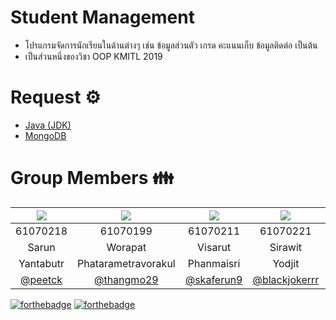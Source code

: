 # Student Management
* โปรแกรมจัดการนักเรียนในด้านต่างๆ เช่น ข้อมูลส่วนตัว เกรด คะแนนเก็บ ข้อมูลติดต่อ เป็นต้น
* เป็นส่วนหนึ่งของวิชา OOP KMITL 2019

# Request ⚙️
* <a href='https://www.oracle.com/technetwork/java/javase/downloads/jdk13-downloads-5672538.html'>Java (JDK)</a>
* <a href='https://www.mongodb.com/'>MongoDB</a>

# Group Members :family:

|![](https://avatars1.githubusercontent.com/u/42176460?s=150&v=4)|![](https://avatars0.githubusercontent.com/u/41448294?s=150&v=4)|![](https://avatars1.githubusercontent.com/u/43022322?s=150&v=4)|![](https://avatars2.githubusercontent.com/u/42561981?s=150&v=4)|![](https://avatars3.githubusercontent.com/u/42958740?s=150&v=4)
|:-:|:-:|:-:|:-:|:-:|
|61070218|61070199|61070211|61070221|61070159|
|Sarun|Worapat|Visarut|Sirawit|Panuwat|
|Yantabutr|Phatarametravorakul|Phanmaisri|Yodjit|Pavakod|
|[@peetck](https://github.com/peetck)|[@thangmo29](https://github.com/thangmo29)|[@skaferun9](https://github.com/skaferun9)|[@blackjokerrr](https://github.com/blackjokerrr)|[@nnotex99](https://github.com/nnotex99)|

[![forthebadge](https://forthebadge.com/images/badges/built-with-love.svg)](https://forthebadge.com) [![forthebadge](https://forthebadge.com/images/badges/made-with-java.svg)](https://forthebadge.com)
